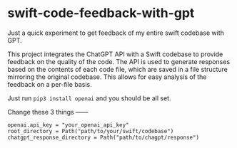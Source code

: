 # swift-code-feedback-with-gpt
Just a quick experiment to get feedback of my entire swift codebase with GPT.

This project integrates the ChatGPT API with a Swift codebase to provide feedback on the quality of the code. The API is used to generate responses based on the contents of each code file, which are saved in a file structure mirroring the original codebase. This allows for easy analysis of the feedback on a per-file basis.

Just run `pip3 install openai` and you should be all set.

Change these 3 things ——
```
openai.api_key = "your_openai_api_key"
root_directory = Path("path/to/your/swift/codebase")
chatgpt_response_directory = Path("path/to/chagpt/response")
```
